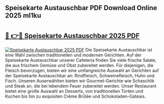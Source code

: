 ## Speisekarte Austauschbar PDF Download Online 2025 ml1ku

# <h2><a href="http://gc99qqx.nevu.top/?p=Speisekarte+Austauschbar">🔗 👉🔴 Speisekarte Austauschbar 2025 PDF</a></h2>

[![Speisekarte Austauschbar 2025 PDF](https://i.imgur.com/dBaPXMq.png)](http://gc99qqx.nevu.top/?p=Speisekarte+Austauschbar)
Die Speisekarte Austauschbar ist eine Wahl zwischen traditionellen und modernen Gerichten. Auf der Speisekarte Austauschbar unserer Cafeteria finden Sie viele frische Salate, die aus frischem Gemüse und Obst zubereitet werden. Für diejenigen, die Fleisch bevorzugen, bieten wir eine umfangreiche Auswahl an Gerichten auf der Speisekarte Austauschbar an: Rindfleisch, Schweinefleisch, Huhn und Fisch. Unseren Auserwählten bieten wir Gourmet-Gerichte wie Schaschlik und Steak an, die bei lebendem Feuer zubereitet werden. Unser Restaurant bietet eine große Auswahl an Desserts, von traditionellen Torten und Kuchen bis hin zu exquisiten Crème Brûlée und Schokoladen-Gateais.
